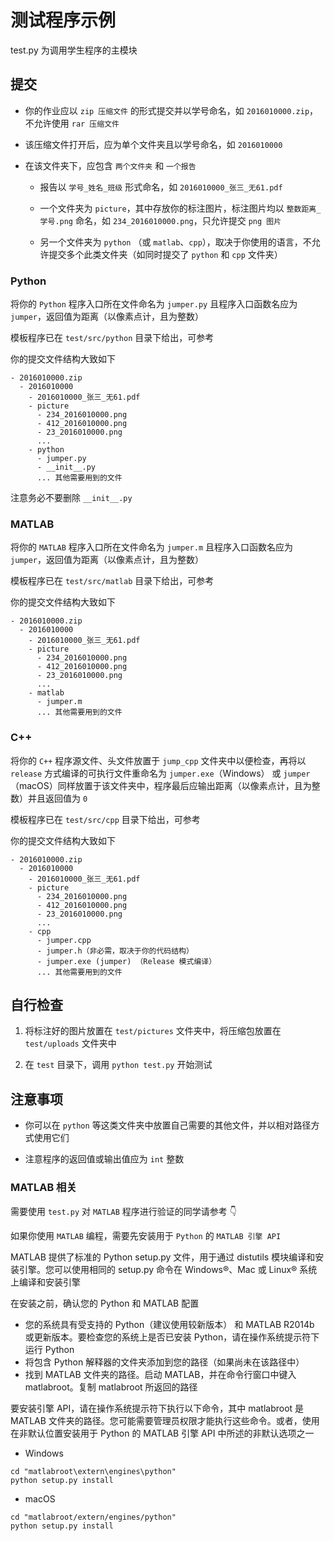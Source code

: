 # 测试程序示例

test.py 为调用学生程序的主模块

## 提交

- 你的作业应以 `zip 压缩文件` 的形式提交并以学号命名，如 `2016010000.zip`，不允许使用 `rar 压缩文件`

- 该压缩文件打开后，应为单个文件夹且以学号命名，如 `2016010000`

- 在该文件夹下，应包含 `两个文件夹` 和 `一个报告`

  - 报告以 `学号_姓名_班级` 形式命名，如 `2016010000_张三_无61.pdf`

  - 一个文件夹为 `picture`，其中存放你的标注图片，标注图片均以 `整数距离_学号.png` 命名，如 `234_2016010000.png`，只允许提交 `png 图片`

  - 另一个文件夹为 `python` （或 `matlab`、`cpp`），取决于你使用的语言，不允许提交多个此类文件夹（如同时提交了 `python` 和 `cpp` 文件夹）

### Python

将你的 `Python` 程序入口所在文件命名为 `jumper.py` 且程序入口函数名应为 `jumper`，返回值为距离（以像素点计，且为整数）

模板程序已在 `test/src/python` 目录下给出，可参考

你的提交文件结构大致如下

```
- 2016010000.zip
  - 2016010000
    - 2016010000_张三_无61.pdf
    - picture
      - 234_2016010000.png
      - 412_2016010000.png
      - 23_2016010000.png
      ...
    - python
      - jumper.py
      - __init__.py
      ... 其他需要用到的文件
```

注意务必不要删除 `__init__.py`

### MATLAB

将你的 `MATLAB` 程序入口所在文件命名为 `jumper.m` 且程序入口函数名应为 `jumper`，返回值为距离（以像素点计，且为整数）

模板程序已在 `test/src/matlab` 目录下给出，可参考

你的提交文件结构大致如下

```
- 2016010000.zip
  - 2016010000
    - 2016010000_张三_无61.pdf
    - picture
      - 234_2016010000.png
      - 412_2016010000.png
      - 23_2016010000.png
      ...
    - matlab
      - jumper.m
      ... 其他需要用到的文件
```

### C++

将你的 `C++` 程序源文件、头文件放置于 `jump_cpp` 文件夹中以便检查，再将以 `release` 方式编译的可执行文件重命名为 `jumper.exe`（Windows） 或 `jumper`（macOS）同样放置于该文件夹中，程序最后应输出距离（以像素点计，且为整数）并且返回值为 `0`

模板程序已在 `test/src/cpp` 目录下给出，可参考

你的提交文件结构大致如下

```
- 2016010000.zip
  - 2016010000
    - 2016010000_张三_无61.pdf
    - picture
      - 234_2016010000.png
      - 412_2016010000.png
      - 23_2016010000.png
      ...
    - cpp
      - jumper.cpp
      - jumper.h（非必需，取决于你的代码结构）
      - jumper.exe (jumper) （Release 模式编译）
      ... 其他需要用到的文件
```

## 自行检查

1.  将标注好的图片放置在 `test/pictures` 文件夹中，将压缩包放置在 `test/uploads` 文件夹中

2.  在 `test` 目录下，调用 `python test.py` 开始测试

## 注意事项

- 你可以在 `python` 等这类文件夹中放置自己需要的其他文件，并以相对路径方式使用它们

- 注意程序的返回值或输出值应为 `int` 整数

### MATLAB 相关

需要使用 `test.py` 对 `MATLAB` 程序进行验证的同学请参考 👇

如果你使用 `MATLAB` 编程，需要先安装用于 `Python` 的 `MATLAB 引擎 API`

MATLAB 提供了标准的 Python setup.py 文件，用于通过 distutils 模块编译和安装引擎。您可以使用相同的 setup.py 命令在 Windows®、Mac 或 Linux® 系统上编译和安装引擎

在安装之前，确认您的 Python 和 MATLAB 配置

- 您的系统具有受支持的 Python（建议使用较新版本） 和 MATLAB R2014b 或更新版本。要检查您的系统上是否已安装 Python，请在操作系统提示符下运行 Python
- 将包含 Python 解释器的文件夹添加到您的路径（如果尚未在该路径中）
- 找到 MATLAB 文件夹的路径。启动 MATLAB，并在命令行窗口中键入 matlabroot。复制 matlabroot 所返回的路径

要安装引擎 API，请在操作系统提示符下执行以下命令，其中 matlabroot 是 MATLAB 文件夹的路径。您可能需要管理员权限才能执行这些命令。或者，使用在非默认位置安装用于 Python 的 MATLAB 引擎 API 中所述的非默认选项之一

- Windows

```shell
cd "matlabroot\extern\engines\python"
python setup.py install
```

- macOS

```shell
cd "matlabroot/extern/engines/python"
python setup.py install
```
